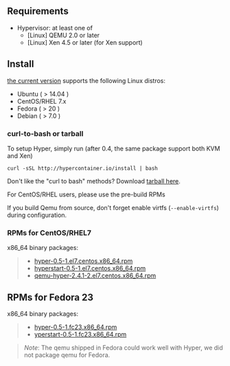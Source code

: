## Requirements

- Hypervisor: at least one of
  - [Linux] QEMU 2.0 or later
  - [Linux] Xen 4.5 or later (for Xen support)

## Install

[the current version](../release_notes/latest.md) supports the following Linux distros:

- Ubuntu ( > 14.04 )
- CentOS/RHEL 7.x
- Fedora ( > 20 )
- Debian ( > 7.0 )

### curl-to-bash or tarball

To setup Hyper, simply run (after 0.4, the same package support both
  KVM and Xen)

    curl -sSL http://hypercontainer.io/install | bash

Don't like the "curl to bash" methods? Download [tarball here](http://hyper-install.s3.amazonaws.com/hyper-latest.tgz).

For CentOS/RHEL users, please use the pre-build RPMs

If you build Qemu from source, don't forget enable virtfs (`--enable-virtfs`) during configuration.

### RPMs for CentOS/RHEL7

x86_64 binary packages:

> - [hyper-0.5-1.el7.centos.x86_64.rpm](https://s3.amazonaws.com/hyper-install/hyper-0.5-1.el7.centos.x86_64.rpm)
> -  [hyperstart-0.5-1.el7.centos.x86_64.rpm](https://s3.amazonaws.com/hyper-install/hyperstart-0.5-1.el7.centos.x86_64.rpm)
> - [qemu-hyper-2.4.1-2.el7.centos.x86_64.rpm](https://s3.amazonaws.com/hyper-install/qemu-hyper-2.4.1-2.el7.centos.x86_64.rpm)

## RPMs for Fedora 23

x86_64 binary packages:

> - [hyper-0.5-1.fc23.x86_64.rpm](https://s3.amazonaws.com/hyper-install/hyper-0.5-1.fc23.x86_64.rpm)
> - [yperstart-0.5-1.fc23.x86_64.rpm](https://s3.amazonaws.com/hyper-install/hyperstart-0.5-1.fc23.x86_64.rpm)

> *Note*: The qemu shipped in Fedora could work well with Hyper, we did not package qemu for Fedora.
